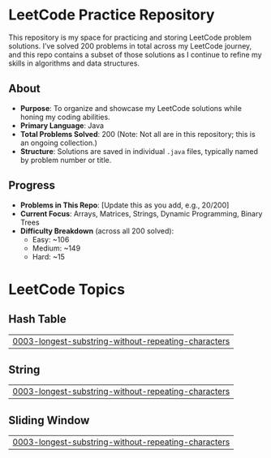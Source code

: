 # LeetCode Practice Repository

This repository is my space for practicing and storing LeetCode problem solutions. I’ve solved 200 problems in total across my LeetCode journey, and this repo contains a subset of those solutions as I continue to refine my skills in algorithms and data structures.

## About
- **Purpose**: To organize and showcase my LeetCode solutions while honing my coding abilities.
- **Primary Language**: Java
- **Total Problems Solved**: 200 (Note: Not all are in this repository; this is an ongoing collection.)
- **Structure**: Solutions are saved in individual `.java` files, typically named by problem number or title.

## Progress
- **Problems in This Repo**: [Update this as you add, e.g., 20/200]
- **Current Focus**: Arrays, Matrices, Strings, Dynamic Programming, Binary Trees
- **Difficulty Breakdown** (across all 200 solved):
  - Easy: ~106
  - Medium: ~149
  - Hard: ~15
  

<!---LeetCode Topics Start-->
# LeetCode Topics
## Hash Table
|  |
| ------- |
| [0003-longest-substring-without-repeating-characters](https://github.com/Pratikshapandey1609/LeetcodePractice/tree/master/0003-longest-substring-without-repeating-characters) |
## String
|  |
| ------- |
| [0003-longest-substring-without-repeating-characters](https://github.com/Pratikshapandey1609/LeetcodePractice/tree/master/0003-longest-substring-without-repeating-characters) |
## Sliding Window
|  |
| ------- |
| [0003-longest-substring-without-repeating-characters](https://github.com/Pratikshapandey1609/LeetcodePractice/tree/master/0003-longest-substring-without-repeating-characters) |
<!---LeetCode Topics End-->
